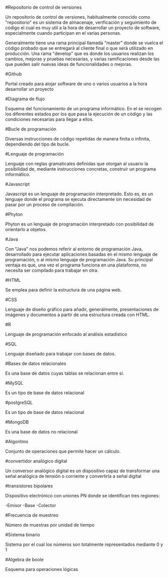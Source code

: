 #Repositorio de control de versiones

Un repositorio de control de versiones, habitualmente conocido como "repositorio" es un sistema de almacenaje,
verificación y seguimiento de código el cual es muy util a la hora de desarrollar un proyecto de software, 
especialmente cuando participan en el varias personas.

Generalmente tiene una rama principal llamada "master" donde se vuelca el código probado que se entregará al cliente final
o que será utilizado en producción. Una rama "develop" que es donde los usuarios realizan los cambios, mejoras y pruebas necesarias,
y varias ramificaciones desde las que pueden salir nuevas ideas de funcionalidades o mejoras.

#Github

Portal creado para alojar software de uno o varios usuarios a la hora desarrollar un proyecto

#Diagrama de flujo

Esquema del funcionamiento de un programa informático. En el se recogen los diferentes
estados por los que pasa la ejecución de un código y las condiciones necesarias para llegar a ellos.

#Bucle de programación

Diversas instrucciones de código repetidas de manera finita o infinita, dependiendo del
tipo de bucle.

#Lenguaje de programación

Lenguaje con reglas gramaticales definidas que otorgan al usuario la posibilidad de, mediante instrucciones concretas,
construir un programa informático.

#Javascript

Javascript es un lenguaje de programación interpretado. Esto es, es un lenguaje 
donde el programa se ejecuta directamente sin necesidad de pasar por un proceso de
compilación. 

#Phyton 

Phyton es un lenguaje de programación interpretado con posibilidad de orientarlo a objetos.

#Java

Con "Java" nos podemos referir al entorno de programación Java, desarrollado para ejecutar aplicaciones
basadas en el mismo lenguaje de programación, o al mismo lenguaje de programación Java. 
Su principal ventaja es que, una vez el programa funciona en una plataforma, no
necesita ser compilado para trabajar en otra.

#HTML

Se emplea para definir la estructura de una página web.

#CSS

Lenguaje de diseño gráfico para añadir, generalmente, presentaciones de imágenes y documentos a
partir de una estructura creada con HTML.

#R

Lenguaje de programación enfocado al análisis estadístico

#SQL 

Lenguaje diseñado para trabajar con bases de datos.

#Bases de datos relacionales

Es una base de datos cuyas tablas se relacionan entre sí.

#MySQL

Es un tipo de base de datos relacional 

#postgreSQL

Es un tipo de base de datos relacional

#MongoDB

Es una base de datos no relacional

#Algoritmo 

Conjunto de operaciones que permite hacer un cálculo.

#convertidor analógico digital

Un conversor analógico digital es un dispositivo capaz de transformar una señal analógica de tensión o corriente y convertirla a señal digital

#transistores bipolares

Dispositivo electrónico con uniones PN donde se identifican tres regiones:

-Emisor
-Base
-Colector

#Frecuencia de muestreo

Número de muestras por unidad de tiempo

#Sistema binario

Sistema por el cual los números son totalmente representados mediante 0 y 1

#Algebra de boole

Esquema para operaciones lógicas



